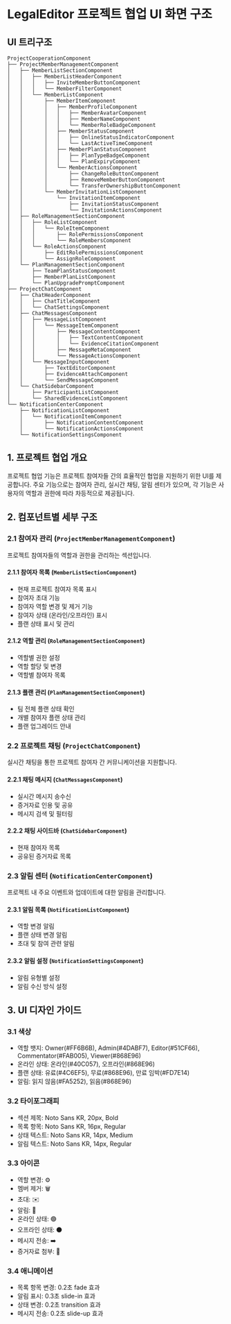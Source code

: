# LegalEditor 프로젝트 협업 UI 화면 구조

## UI 트리구조
```
ProjectCooperationComponent
├── ProjectMemberManagementComponent
│   ├── MemberListSectionComponent
│   │   ├── MemberListHeaderComponent
│   │   │   ├── InviteMemberButtonComponent
│   │   │   └── MemberFilterComponent
│   │   └── MemberListComponent
│   │       ├── MemberItemComponent
│   │       │   ├── MemberProfileComponent
│   │       │   │   ├── MemberAvatarComponent
│   │       │   │   ├── MemberNameComponent
│   │       │   │   └── MemberRoleBadgeComponent
│   │       │   ├── MemberStatusComponent
│   │       │   │   ├── OnlineStatusIndicatorComponent
│   │       │   │   └── LastActiveTimeComponent
│   │       │   ├── MemberPlanStatusComponent
│   │       │   │   ├── PlanTypeBadgeComponent
│   │       │   │   └── PlanExpiryComponent
│   │       │   └── MemberActionsComponent
│   │       │       ├── ChangeRoleButtonComponent
│   │       │       ├── RemoveMemberButtonComponent
│   │       │       └── TransferOwnershipButtonComponent
│   │       └── MemberInvitationListComponent
│   │           └── InvitationItemComponent
│   │               ├── InvitationStatusComponent
│   │               └── InvitationActionsComponent
│   ├── RoleManagementSectionComponent
│   │   ├── RoleListComponent
│   │   │   └── RoleItemComponent
│   │   │       ├── RolePermissionsComponent
│   │   │       └── RoleMembersComponent
│   │   └── RoleActionsComponent
│   │       ├── EditRolePermissionsComponent
│   │       └── AssignRoleComponent
│   └── PlanManagementSectionComponent
│       ├── TeamPlanStatusComponent
│       ├── MemberPlanListComponent
│       └── PlanUpgradePromptComponent
├── ProjectChatComponent
│   ├── ChatHeaderComponent
│   │   ├── ChatTitleComponent
│   │   └── ChatSettingsComponent
│   ├── ChatMessagesComponent
│   │   ├── MessageListComponent
│   │   │   └── MessageItemComponent
│   │   │       ├── MessageContentComponent
│   │   │       │   ├── TextContentComponent
│   │   │       │   └── EvidenceCitationComponent
│   │   │       ├── MessageMetaComponent
│   │   │       └── MessageActionsComponent
│   │   └── MessageInputComponent
│   │       ├── TextEditorComponent
│   │       ├── EvidenceAttachComponent
│   │       └── SendMessageComponent
│   └── ChatSidebarComponent
│       ├── ParticipantListComponent
│       └── SharedEvidenceListComponent
└── NotificationCenterComponent
    ├── NotificationListComponent
    │   └── NotificationItemComponent
    │       ├── NotificationContentComponent
    │       └── NotificationActionsComponent
    └── NotificationSettingsComponent
```

## 1. 프로젝트 협업 개요
프로젝트 협업 기능은 프로젝트 참여자들 간의 효율적인 협업을 지원하기 위한 UI를 제공합니다. 주요 기능으로는 참여자 관리, 실시간 채팅, 알림 센터가 있으며, 각 기능은 사용자의 역할과 권한에 따라 차등적으로 제공됩니다.

## 2. 컴포넌트별 세부 구조

### 2.1 참여자 관리 (`ProjectMemberManagementComponent`)
프로젝트 참여자들의 역할과 권한을 관리하는 섹션입니다.

#### 2.1.1 참여자 목록 (`MemberListSectionComponent`)
- 현재 프로젝트 참여자 목록 표시
- 참여자 초대 기능
- 참여자 역할 변경 및 제거 기능
- 참여자 상태 (온라인/오프라인) 표시
- 플랜 상태 표시 및 관리

#### 2.1.2 역할 관리 (`RoleManagementSectionComponent`)
- 역할별 권한 설정
- 역할 할당 및 변경
- 역할별 참여자 목록

#### 2.1.3 플랜 관리 (`PlanManagementSectionComponent`)
- 팀 전체 플랜 상태 확인
- 개별 참여자 플랜 상태 관리
- 플랜 업그레이드 안내

### 2.2 프로젝트 채팅 (`ProjectChatComponent`)
실시간 채팅을 통한 프로젝트 참여자 간 커뮤니케이션을 지원합니다.

#### 2.2.1 채팅 메시지 (`ChatMessagesComponent`)
- 실시간 메시지 송수신
- 증거자료 인용 및 공유
- 메시지 검색 및 필터링

#### 2.2.2 채팅 사이드바 (`ChatSidebarComponent`)
- 현재 참여자 목록
- 공유된 증거자료 목록

### 2.3 알림 센터 (`NotificationCenterComponent`)
프로젝트 내 주요 이벤트와 업데이트에 대한 알림을 관리합니다.

#### 2.3.1 알림 목록 (`NotificationListComponent`)
- 역할 변경 알림
- 플랜 상태 변경 알림
- 초대 및 참여 관련 알림

#### 2.3.2 알림 설정 (`NotificationSettingsComponent`)
- 알림 유형별 설정
- 알림 수신 방식 설정

## 3. UI 디자인 가이드

### 3.1 색상
- 역할 뱃지: Owner(#FF6B6B), Admin(#4DABF7), Editor(#51CF66), Commentator(#FAB005), Viewer(#868E96)
- 온라인 상태: 온라인(#40C057), 오프라인(#868E96)
- 플랜 상태: 유료(#4C6EF5), 무료(#868E96), 만료 임박(#FD7E14)
- 알림: 읽지 않음(#FA5252), 읽음(#868E96)

### 3.2 타이포그래피
- 섹션 제목: Noto Sans KR, 20px, Bold
- 목록 항목: Noto Sans KR, 16px, Regular
- 상태 텍스트: Noto Sans KR, 14px, Medium
- 알림 텍스트: Noto Sans KR, 14px, Regular

### 3.3 아이콘
- 역할 변경: ⚙️
- 멤버 제거: 🗑️
- 초대: ✉️
- 알림: 🔔
- 온라인 상태: 🟢
- 오프라인 상태: ⚫
- 메시지 전송: ➡️
- 증거자료 첨부: 📎

### 3.4 애니메이션
- 목록 항목 변경: 0.2초 fade 효과
- 알림 표시: 0.3초 slide-in 효과
- 상태 변경: 0.2초 transition 효과
- 메시지 전송: 0.2초 slide-up 효과
